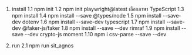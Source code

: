 
1. install
 1.1 npm init
 1.2 npm init playwright@latest เลือกภาษา TypeScript
 1.3 npm install
 1.4 npm install --save @types/node
 1.5 npm install --save-dev dotenv
 1.6 npm install --save-dev typescript
 1.7 npm install --save-dev @faker-js/faker
 1.8 npm install --save --dev rimraf
 1.9 npm install --save --dev crypto-js moment
 1.10 npm i csv-parse --save --dev

2. run
 2.1 npm run sit_agnos

